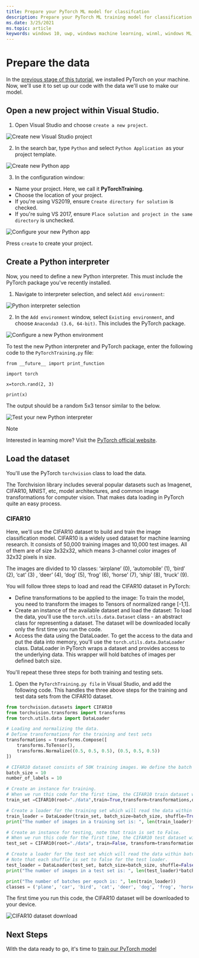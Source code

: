 ```yaml
---
title: Prepare your PyTorch ML model for classifcation
description: Prepare your PyTorch ML training model for classification
ms.date: 3/25/2021
ms.topic: article
keywords: windows 10, uwp, windows machine learning, winml, windows ML, tutorials, pytorch
---
```


# Prepare the data 

In the [previous stage of this tutorial](pytorch-installation.md), we installed PyTorch on your machine. Now, we'll use it to set up our code with the data we'll use to make our model.

## Open a new project within Visual Studio. 

1. Open Visual Studio and choose `create a new project`. 

![Create new Visual Studio project](../../images/tutorials/pytorch/visual-studio-new-project.png)

2. In the search bar, type `Python` and select `Python Application `as your project template. 

![Create new Python app](../../images/tutorials/pytorch/visual-studio-python-app.png)

3. In the configuration window: 

* Name your project. Here, we call it **PyTorchTraining**.
* Choose the location of your project.  
* If you're using VS2019, ensure `Create directory for solution` is checked. 
* If you're suing VS 2017, ensure `Place solution and project in the same directory` is unchecked.

![Configure your new Python app](../../images/tutorials/pytorch/python-app-setup.png)

Press `create` to create your project.

## Create a Python interpreter  

Now, you need to define a new Python interpreter. This must include the PyTorch package you've recently installed.  

1. Navigate to interpreter selection, and select `Add environment`: 

![Python interpreter selection](../../images/tutorials/pytorch/python-interpreter-setup.png)

2. In the `Add environment` window, select `Existing environment`, and choose `Anaconda3 (3.6, 64-bit)`. This includes the PyTorch package. 

![Configure a new Python environment](../../images/tutorials/pytorch/python-environment.png)

To test the new Python interpreter and PyTorch package, enter the following code to the `PyTorchTraining.py` file: 

```
from __future__ import print_function 

import torch 

x=torch.rand(2, 3) 

print(x) 
```

The output should be a random 5x3 tensor similar to the below.

![Test your new Python interpreter](../../images/tutorials/pytorch/python-interpreter-confirm.png)

> [!NOTE]
> Interested in learning more? Visit the [PyTorch official website](https://pytorch.org/).

## Load the dataset

You'll use the PyTorch `torchvision` class to load the data.  

The Torchvision library includes several popular datasets such as Imagenet, CIFAR10, MNIST, etc, model architectures, and common image transformations for computer vision. That makes data loading in PyTorch quite an easy process. 

### CIFAR10

Here, we'll use the CIFAR10 dataset to build and train the image classification model.  CIFAR10 is a widely used dataset for machine learning research. It consists of 50,000 training images and 10,000 test images. All of them are of size 3x32x32, which means 3-channel color images of 32x32 pixels in size.  

The images are divided to 10 classes: ‘airplane’ (0), ‘automobile’ (1), ‘bird’ (2), ‘cat’ (3) , ‘deer’ (4), ‘dog’ (5), ‘frog’ (6), ‘horse’ (7), ‘ship’ (8), ‘truck’ (9).  

You will follow three steps to load and read the CIFAR10 dataset in PyTorch:  

* Define transformations to be applied to the image: To train the model, you need to transform the images to Tensors of normalized range [-1,1].  
* Create an instance of the available dataset and load the dataset: To load the data, you'll use the `torch.utils.data.Dataset` class - an abstract class for representing a dataset. The dataset will be downloaded locally only the first time you run the code.  
* Access the data using the DataLoader.  To get the access to the data and put the data into memory, you'll use the `torch.utils.data.DataLoader` class. DataLoader in PyTorch wraps a dataset and provides access to the underlying data. This wrapper will hold batches of images per defined batch size.

You'll repeat these three steps for both training and testing sets.  

1. Open the `PyTorchTraining.py file` in Visual Studio, and add the following code. This handles the three above steps for the training and test data sets from the CIFAR10 dataset. 

 
```py
from torchvision.datasets import CIFAR10
from torchvision.transforms import transforms
from torch.utils.data import DataLoader

# Loading and normalizing the data.
# Define transformations for the training and test sets
transformations = transforms.Compose([
    transforms.ToTensor(),
    transforms.Normalize((0.5, 0.5, 0.5), (0.5, 0.5, 0.5))
])

# CIFAR10 dataset consists of 50K training images. We define the batch size of 10 to load 5,000 batches of images.
batch_size = 10
number_of_labels = 10 

# Create an instance for training. 
# When we run this code for the first time, the CIFAR10 train dataset will be downloaded locally. 
train_set =CIFAR10(root="./data",train=True,transform=transformations,download=True)

# Create a loader for the training set which will read the data within batch size and put into memory.
train_loader = DataLoader(train_set, batch_size=batch_size, shuffle=True, num_workers=0)
print("The number of images in a training set is: ", len(train_loader)*batch_size)

# Create an instance for testing, note that train is set to False.
# When we run this code for the first time, the CIFAR10 test dataset will be downloaded locally. 
test_set = CIFAR10(root="./data", train=False, transform=transformations, download=True)

# Create a loader for the test set which will read the data within batch size and put into memory. 
# Note that each shuffle is set to false for the test loader.
test_loader = DataLoader(test_set, batch_size=batch_size, shuffle=False, num_workers=0)
print("The number of images in a test set is: ", len(test_loader)*batch_size)

print("The number of batches per epoch is: ", len(train_loader))
classes = ('plane', 'car', 'bird', 'cat', 'deer', 'dog', 'frog', 'horse', 'ship', 'truck')
```

The first time you run this code, the CIFAR10 dataset will be downloaded to your device. 

![CIFAR10 dataset download](../../images/tutorials/pytorch/cifar10-dataset-download.png)

## Next Steps

With the data ready to go, it's time to [train our PyTorch model](pytorch-train-model.md)
